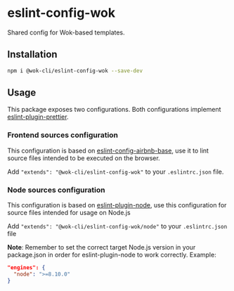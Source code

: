 # eslint-config-wok

Shared config for Wok-based templates.

## Installation

```sh
npm i @wok-cli/eslint-config-wok --save-dev
```

## Usage

This package exposes two configurations. Both configurations implement [eslint-plugin-prettier](https://github.com/prettier/eslint-plugin-prettier).

### Frontend sources configuration

This configuration is based on [eslint-config-airbnb-base](https://github.com/airbnb/javascript/tree/master/packages/eslint-config-airbnb-base), use it to lint source files intended to be executed on the browser.

Add `"extends": "@wok-cli/eslint-config-wok"` to your `.eslintrc.json` file.

### Node sources configuration

This configuration is based on [eslint-plugin-node](https://github.com/mysticatea/eslint-plugin-node), use this configuration for source files intended for usage on Node.js

Add `"extends": "@wok-cli/eslint-config-wok/node"` to your `.eslintrc.json` file

**Note**: Remember to set the correct target Node.js version in your package.json in order for eslint-plugin-node to work correctly. Example:

```json
"engines": {
  "node": ">=8.10.0"
}
```

